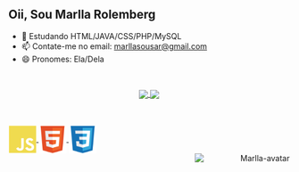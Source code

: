 ## Oii, Sou Marlla Rolemberg 

- 🌱 Estudando HTML/JAVA/CSS/PHP/MySQL
- 📫 Contate-me no email: marllasousar@gmail.com
- 😄 Pronomes: Ela/Dela

<br><div align="center">
  <a href="https://github.com/Mxrlla">
  <img height="150em" align="center" src="https://github-readme-stats.vercel.app/api?username=mxrlla&show_icons=true&theme=dracula&include_all_commits=true&count_private=true"/>
  <img height="130em" align="center" src="https://github-readme-stats.vercel.app/api/top-langs/?username=mxrlla&layout=compact&langs_count=7&theme=dracula"/>
</div

<div display="flex" justify-content="ce"><br><br>
  <img align="center" alt="Marlla-Js" height="50" width="50" src="https://raw.githubusercontent.com/devicons/devicon/master/icons/javascript/javascript-plain.svg">
  <img align="center" alt="Marlla-HTML" height="50" width="50" src="https://raw.githubusercontent.com/devicons/devicon/master/icons/html5/html5-original.svg">
  <img align="center" alt="Marlla-CSS" height="50" width="50" src="https://raw.githubusercontent.com/devicons/devicon/master/icons/css3/css3-original.svg">
  </div>
     <div align="right">
        <img align="right" alt="Marlla-avatar" height="170" width="170" src="https://user-images.githubusercontent.com/93985773/181247444-453fea84-1941-440d-8d9d-6c707e6eb6ac.PNG">
  </div>
    
  
    
